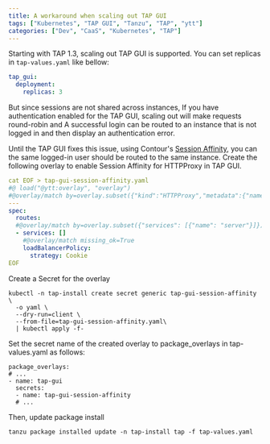 ```yaml
---
title: A workaround when scaling out TAP GUI
tags: ["Kubernetes", "TAP GUI", "Tanzu", "TAP", "ytt"]
categories: ["Dev", "CaaS", "Kubernetes", "TAP"]
---
```


Starting with TAP 1.3, scaling out TAP GUI is supported. You can set replicas in `tap-values.yaml` like bellow:

```yaml
tap_gui:
  deployment:
    replicas: 3
```

But since sessions are not shared across instances,
If you have authentication enabled for the TAP GUI, scaling out will make requests round-robin and
A successful login can be routed to an instance that is not logged in and then display an authentication error.

Until the TAP GUI fixes this issue, using Contour's [Session Affinity](https://projectcontour.io/docs/v1.22.0/config/request-routing/#session-affinity), you can the same logged-in user should be routed to the same instance.
Create the following overlay to enable Session Affinity for HTTPProxy in TAP GUI.

```yaml
cat EOF > tap-gui-session-affinity.yaml
#@ load("@ytt:overlay", "overlay")
#@overlay/match by=overlay.subset({"kind":"HTTPProxy","metadata":{"name":"tap-gui"}})
---
spec:
  routes:  
  #@overlay/match by=overlay.subset({"services": [{"name": "server"}]}) 
  - services: []
    #@overlay/match missing_ok=True
    loadBalancerPolicy:
      strategy: Cookie
EOF
```

Create a Secret for the overlay

```
kubectl -n tap-install create secret generic tap-gui-session-affinity \
  -o yaml \
  --dry-run=client \
  --from-file=tap-gui-session-affinity.yaml\
  | kubectl apply -f-
```

Set the secret name of the created overlay to package_overlays in tap-values.yaml as follows:

```
package_overlays:
# ...
- name: tap-gui
  secrets:
  - name: tap-gui-session-affinity
  # ...
```

Then, update package install

```
tanzu package installed update -n tap-install tap -f tap-values.yaml
```
